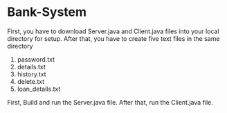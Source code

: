 # Bank-System
First, you have to download Server.java and Client.java files into your local directory for setup. After that, you have to create five text files in the same directory
1. password.txt
2. details.txt
3. history.txt
4. delete.txt
5. loan_details.txt

First, Build and run the Server.java file. After that, run the Client.java file.
